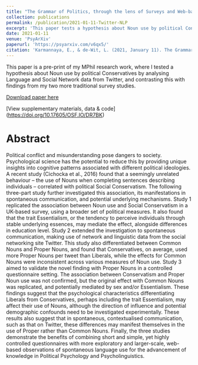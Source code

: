 ```yaml
---
title: "The Grammar of Politics, through the lens of Surveys and Web-based Social Network methods."
collection: publications
permalink: /publication/2021-01-11-Twitter-NLP
excerpt: 'This paper tests a hypothesis about Noun use by political Conservatives by analysing language and network data from Twitter, and then comparing the results against two survey studies.'
date: 2021-01-11
venue: 'PsyArXiv'
paperurl: 'https://psyarxiv.com/v6qx5/'
citation: 'Karmannaya, E., & de-Wit, L. (2021, January 11). The Grammar of Politics, through the lens of Surveys and Web-based Social Network methods. <i> PsyArXiv </i>.'
---
```

This paper is a pre-print of my MPhil research work, where I tested a hypothesis about Noun use by political Conservatives by analysing Language and Social Network data from Twitter, and contrasting this with findings from my two more traditional survey studies. 

[Download paper here](https://psyarxiv.com/v6qx5/)

[View supplementary materials, data & code] (https://doi.org/10.17605/OSF.IO/DR7BK)

Abstract
====
Political conflict and misunderstanding pose dangers to society. Psychological science has the potential to reduce this by providing unique insights into cognitive patterns associated with different political ideologies. A recent study (Cichocka et al., 2016) found that a seemingly unrelated behaviour – the use of Nouns when completing sentences describing individuals – correlated with political Social Conservatism. The following three-part study further investigated this association, its manifestations in spontaneous communication, and potential underlying mechanisms.
Study 1 replicated the association between Noun use and Social Conservatism in a UK-based survey, using a broader set of political measures. It also found that the trait Essentialism, or the tendency to perceive individuals through stable underlying essences, may mediate the effect, alongside differences in education level. Study 2 extended the investigation to spontaneous communication, making use of network and linguistic data from the social networking site Twitter. This study also differentiated between Common Nouns and Proper Nouns, and found that Conservatives, on average, used more Proper Nouns per tweet than Liberals, while the effects for Common Nouns were inconsistent across various measures of Noun use. Study 3 aimed to validate the novel finding with Proper Nouns in a controlled questionnaire setting. The association between Conservatism and Proper Noun use was not confirmed, but the original effect with Common Nouns was replicated, and potentially mediated by sex and/or Essentialism.
These findings suggest that the psychological characteristics differentiating Liberals from Conservatives, perhaps including the trait Essentialism, may affect their use of Nouns, although the direction of influence and potential demographic confounds need to be investigated experimentally. These results also suggest that in spontaneous, contextualised communication, such as that on Twitter, these differences may manifest themselves in the use of Proper rather than Common Nouns. Finally, the three studies demonstrate the benefits of combining short and simple, yet highly controlled questionnaires with more exploratory and larger-scale, web-based observations of spontaneous language use for the advancement of knowledge in Political Psychology and Psycholinguistics.

